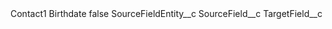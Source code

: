 <?xml version="1.0" encoding="UTF-8"?>
<CustomMetadata xmlns="http://soap.sforce.com/2006/04/metadata" xmlns:xsi="http://www.w3.org/2001/XMLSchema-instance">
    <label>Contact1 Birthdate</label>
    <protected>false</protected>
    <values>
        <field>SourceFieldEntity__c</field>
        <value xsi:nil="true"/>
    </values>
    <values>
        <field>SourceField__c</field>
        <value xsi:nil="true"/>
    </values>
    <values>
        <field>TargetField__c</field>
        <value xsi:nil="true"/>
    </values>
</CustomMetadata>
